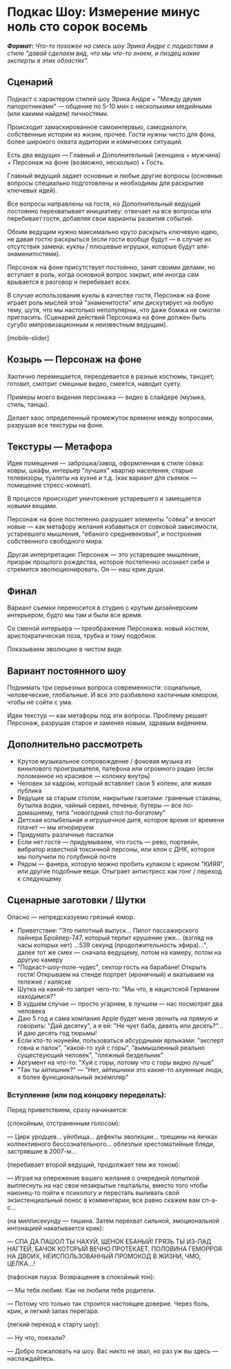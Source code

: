 # Подкас Шоу: Измерение минус ноль сто сорок восемь

***Формат:** Что-то похожее на смесь шоу Эрика Андре с подкастами в стиле "давай сделаем вид, что мы что-то знаем, и пиздец какие эксперты в этих областях".*

## Сценарий

Подкаст с характером стилей шоу Эрика Андре + "Между двумя папоротниками" — общение по 5-10 мин с несколькими медийными (или какими найдем) личностями.

Происходит замаскированное самоинтервью, самодиалоги, собственные истории из жизни, прочее. Гости нужны чисто для фона, более широкого охвата аудитории и комических ситуаций.

Есть два ведущих — Главный и Дополнительный (женщина + мужчина) + Персонаж на фоне (возможно, несколько) + Гость.

Главный ведущий задает основные и любые другие вопросы (основные вопросы специально подготовлены и необходимы для раскрытия ключевых идей).

Все вопросы направлены на гостя, но Дополнительный ведущий постоянно перехватывает инициативу: отвечает на все вопросы или перебивает гостя, добавляя свои варианты развития событий.

Обоим ведущим нужно максимально круто раскрыть ключевую идею, не давая гостю раскрыться (если гости вообще будут — в случае их отсутствия замена: куклы / плюшевые игрушки, которые будут аля-знаменитостями).

Персонаж на фоне присутствует постоянно, занят своими делами, но вступает в роль, когда основной вопрос закрыт, или иногда сам врывается в разговор и перебивает всех.

В случае использования куклы в качестве гостя, Персонаж на фоне играет роль мыслей этой "знаменитости" или дискутирует на любую тему, шутя, что мы настолько непопулярны, что даже бомжа не смогли пригласить. (Сценарий действий Персонажа на фоне должен быть сугубо импровизационным и неизвестным ведущим).

[mobile-slider]

## Козырь — Персонаж на фоне

Хаотично перемещается, переодевается в разные костюмы, танцует, готовит, смотрит смешные видео, смеется, наводит суету.

Примеры моего видения персонажа — видео в слайдере (музыка, стиль, танцы).

Делает хаос определенный промежуток времени между вопросами, разрушая все текстуры на фоне.

## Текстуры — Метафора

Идея помещения — заброшка/завод, оформленная в стиле совка: ковры, шкафы, интерьер "лучших" квартир населения, старые телевизоры, туалеты на кухне и т.д. (как вариант для съемок — помещение стресс-комнат).

В процессе происходит уничтожение устаревшего и замещается новыми вещами.

Персонаж на фоне постепенно разрушает элементы "совка" и вносит новые — как метафору желания избавиться от совковой зависимости, устаревшего мышления, "ебаного средневековья", и построения собственного свободного мира.

Другая интерпретация: Персонаж — это устаревшее мышление, призрак прошлого рождества, которое постепенно осознает себя и стремится эволюционировать. Он — наш крик души.

## Финал

Вариант съемки переносится в студию с крутым дизайнерским интерьером, будто мы там и были все время.

Со сменой интерьера — преображение Персонажа: новый костюм, аристократическая поза, трубка и тому подобное.

Показываем эволюцию в чистом виде.

## Вариант постоянного шоу

Поднимать три серьезных вопроса современности: социальные, человеческие, глобальные. И все это разбавлено хаотичным юмором, чтобы не сойти с ума.

Идеи текстур — как метафоры под эти вопросы. Проблему решает Персонаж, разрушая старое и заменяя новым, здравым видением.

## Дополнительно рассмотреть

- Крутое музыкальное сопровождение / фоновая музыка из винилового проигрывателя, патефона или огромного радио (если поломанное но красивое — колонку внутрь)
- Человек за кадром, который вставляет свои 5 копеек, аля живая публика
- Ведущие за старым столом, накрытым газетами: граненые стаканы, бутылка водки, чайный сервиз, печенье, бутеры — все по-домашнему, типа "новогодний стол по-богатому"
- Детская колыбельная и игрушечное дитя, которое время от времени плачет — мы игнорируем
- Придумать различные пасхалки
- Если нет гостя — придумываем, что гость — рево, портвейн, вибратор известной токсичной персоны, или клон с ДНК, которое мы получили по голубиной почте
- Рядом — фанера, которую можно пробить кулаком с криком "КИЯЯ", или другие подобные вещи. Отыграет антистресс как гонг / переход к следующему

## Сценарные заготовки / Шутки

Опасно — непредсказуемо грязный юмор.

- Приветствие: "Это пилотный выпуск... Пилот пассажирского лайнера Бройлер-747, который терпит крушение уже... (взгляд на часы которых нет) ...539 секунд (продолжительность эфира)...", далее тот же смех — сначала ведущему, потом на камеру, потом на другую камеру
- "Подкаст-шоу-поле-чудес", сектор гость на барабане! Открыть гостя! Открываем на стенде портрет (ироничный) и вкатываем на тележке / каляске
- Шутка на какой-то запрет чего-то: "Мы что, в нацистской Германии находимся?"
- В худшем случае — просто угарнем, в лучшем — нас посмотрят два человека
- Даю 5 год и сама компания Apple будет меня звонить на прямую и говорить: "Дай десятку", а я ей: "Не чует баба, девять или десять?"... И даю десять год тюрьмы!
- Если кто-то ноунейм, пользоваться абсурдными ярлыками: "эксперт говна и палок", "какой-то хуй с горы", "вымышленный реально существующий человек", "пляжный бездельник"
- Аргумент на что-то: "Хуй с горы, потому что с горы видно лучше"
- "Так ты айтишник?" — "Нет, айтишники это какие-то ахуенные люди, я более функциональный экземпляр"

### Вступление (или под концовку переделать):

Перед приветствием, сразу начинается:

(спокойным, отстраненным голосом):

— Цирк уродцев... уйобища... дефекты эволюции... трещины на яичках коллективного бессознательного... облезлые хрестоматийные бляди, застрявшие в 2007-м...

(перебивает второй ведущий, продолжает тем же тоном):

— Играя на опережение вашего желания с очередной попыткой выплеснуть на нас свои незакрытые гештальты, вместо того чтобы наконец-то пойти к психологу и перестать выливать свой экзистенциальный понос в комментарии, все равно скажем вам сп-а-с...

(на миллисекунду — тишина. Затем перехват сильной, эмоциональной интонацией накатывается крик):

— СПА ДА ПАШОЛ ТЫ НАХУЙ, ЩЕНОК ЕБАНЫЙ! ГРЯЗЬ ТЫ ИЗ-ПАД НАГТЕЙ, БАЧОК КОТОРЫЙ ВЕЧНО ПРОТЕКАЕТ, ПОЛОВИНА ГЕМОРРОЯ НА ДВОИХ, НЕИСПОЛЬЗОВАННЫЙ ПРОМОКОД В ЖИЗНИ, ЧМО, ЦЕЛКА...!

(пафосная пауза. Возвращение в спокойный тон):

— Мы тебя любим. Как не любили тебя родители.

— Потому что только так строится настоящее доверие. Через боль, крик, и легкий запах перегара.

(легкий переход к старту шоу):

— Ну что, поехали?

— Добро пожаловать на шоу. Вас никто не звал, но раз уж вы здесь — наслаждайтесь.